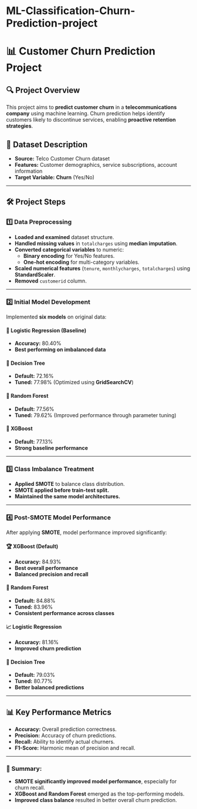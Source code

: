 # ML-Classification-Churn-Prediction-project
# 📊 Customer Churn Prediction Project

## 🔍 Project Overview
This project aims to **predict customer churn** in a **telecommunications company** using machine learning. Churn prediction helps identify customers likely to discontinue services, enabling **proactive retention strategies**.

## 📂 Dataset Description
- **Source:** Telco Customer Churn dataset  
- **Features:** Customer demographics, service subscriptions, account information  
- **Target Variable:** **Churn** (Yes/No)  

---

## 🛠 Project Steps

### 1️⃣ Data Preprocessing
- **Loaded and examined** dataset structure.  
- **Handled missing values** in `totalcharges` using **median imputation**.  
- **Converted categorical variables** to numeric:
  - **Binary encoding** for Yes/No features.  
  - **One-hot encoding** for multi-category variables.  
- **Scaled numerical features** (`tenure`, `monthlycharges`, `totalcharges`) using **StandardScaler**.  
- **Removed** `customerid` column.  

---

### 2️⃣ Initial Model Development
Implemented **six models** on original data:

#### 🔹 Logistic Regression (Baseline)
- **Accuracy:** 80.40%  
- **Best performing on imbalanced data**  

#### 🔹 Decision Tree
- **Default:** 72.16%  
- **Tuned:** 77.98% (Optimized using **GridSearchCV**)  

#### 🔹 Random Forest
- **Default:** 77.56%  
- **Tuned:** 79.62% (Improved performance through parameter tuning)  

#### 🔹 XGBoost
- **Default:** 77.13%  
- **Strong baseline performance**  

---

### 3️⃣ Class Imbalance Treatment
- **Applied SMOTE** to balance class distribution.  
- **SMOTE applied before train-test split.**  
- **Maintained the same model architectures.**  

---

### 4️⃣ Post-SMOTE Model Performance
After applying **SMOTE**, model performance improved significantly:

#### 🏆 XGBoost (Default)
- **Accuracy:** 84.93%  
- **Best overall performance**  
- **Balanced precision and recall**  

#### 🌲 Random Forest
- **Default:** 84.88%  
- **Tuned:** 83.96%  
- **Consistent performance across classes**  

#### 📈 Logistic Regression
- **Accuracy:** 81.16%  
- **Improved churn prediction**  

#### 🌳 Decision Tree
- **Default:** 79.03%  
- **Tuned:** 80.77%  
- **Better balanced predictions**  

---

## 📊 Key Performance Metrics
- **Accuracy:** Overall prediction correctness.  
- **Precision:** Accuracy of churn predictions.  
- **Recall:** Ability to identify actual churners.  
- **F1-Score:** Harmonic mean of precision and recall.  

---

### 🔎 Summary:
- **SMOTE significantly improved model performance**, especially for churn recall.  
- **XGBoost and Random Forest** emerged as the top-performing models.  
- **Improved class balance** resulted in better overall churn prediction.  
